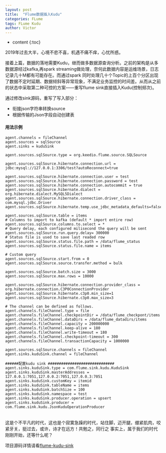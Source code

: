 ```yaml
---
layout: post
title:  "Flume数据插入Kudu"
categories: FLume
tags: FLume Kudu
author: Victor
---
```


* content
{:toc}


<p>
2019年过去大半，心境不悲不喜，机遇不痛不痒，心忧所惑。
</p>

接着上篇，数据的落地需要Kudu，继而做多数据源查询分析。之前的架构是从多数据源经过kafka,再spark streaming做处理，奈何此数据内容是运维场景，日志记录几十M都有可能存在。而通过spark
同时处理几十个Topic的上百个分区出现了数据不定时延期、数据倾斜等异常现象，不满足业务监控的时间差。从而从之前的状态中采取第二种可控的方案——重写flume sink直接插入Kudu(控制频次)。  

通过修改sink源码，重写了写入部分：
* 衔接json字符串转换source
* 根据传输的Json字段自动创建表

#### 用法示例  
```
agent.channels = fileChannel
agent.sources = sqlSource
agent.sinks = kuduSink

agent.sources.sqlSource.type = org.keedio.flume.source.SQLSource

agent.sources.sqlSource.hibernate.connection.url = jdbc:mysql://127.0.0.1:3306/test?autoReconnect=true

agent.sources.sqlSource.hibernate.connection.user = test 
agent.sources.sqlSource.hibernate.connection.password = test
agent.sources.sqlSource.hibernate.connection.autocommit = true
agent.sources.sqlSource.hibernate.dialect = org.hibernate.dialect.MySQL5Dialect
agent.sources.sqlSource.hibernate.connection.driver_class = com.mysql.jdbc.Driver
agent.sources.sqlSource.hibernate.temp.use_jdbc_metadata_defaults=false

agent.sources.sqlSource.table = items
# Columns to import to kafka (default * import entire row)
agent.sources.sqlSource.columns.to.select = *
# Query delay, each configured milisecond the query will be sent
agent.sources.sqlSource.run.query.delay= 300000
# Status file is used to save last readed row
agent.sources.sqlSource.status.file.path = /data/flume_status
agent.sources.sqlSource.status.file.name = items

# Custom query
agent.sources.sqlSource.start.from = 0 
agent.sources.sqlSource.source.transfer.method = bulk

agent.sources.sqlSource.batch.size = 3000
agent.sources.sqlSource.max.rows = 10000

agent.sources.sqlSource.hibernate.connection.provider_class = org.hibernate.connection.C3P0ConnectionProvider
agent.sources.sqlSource.hibernate.c3p0.min_size=1
agent.sources.sqlSource.hibernate.c3p0.max_size=3

# The channel can be defined as follows.
agent.channels.fileChannel.type = file
agent.channels.fileChannel.checkpointDir = /data/flume_checkpont/items
agent.channels.fileChannel.dataDirs = /data/flume_datadirs/items
agent.channels.fileChannel.capacity = 200000000
agent.channels.fileChannel.keep-alive = 180
agent.channels.fileChannel.write-timeout = 180
agent.channels.fileChannel.checkpoint-timeout = 300
agent.channels.fileChannel.transactionCapacity = 1000000

agent.sources.sqlSource.channels = fileChannel
agent.sinks.kuduSink.channel = fileChannel

######配置kudu sink ##############################
agent.sinks.kuduSink.type = com.flume.sink.kudu.KuduSink
agent.sinks.kuduSink.masterAddresses = 127.0.0.1:7051,127.0.0.2:7051,127.0.0.3:7051
agent.sinks.kuduSink.customKey = itemid
agent.sinks.kuduSink.tableName = items
agent.sinks.kuduSink.batchSize = 100
agent.sinks.kuduSink.namespace = test
agent.sinks.kuduSink.producer.operation = upsert
agent.sinks.kuduSink.producer = com.flume.sink.kudu.JsonKuduOperationProducer

```


###### 
这是个不平凡的时代，这也是个寂寞急躁的时代，站住脚，迈开腿，绷紧肌肉，咬紧牙关，挺过去，或许，诗才在远方！共勉之，同行之
事实上，属于我们的时代刚刚开始，还等什么呢？  

项目源码详情请看[flume-kudu-sink](https://github.com/V-I-C-T-O-R/flume-kudu-sink)  
